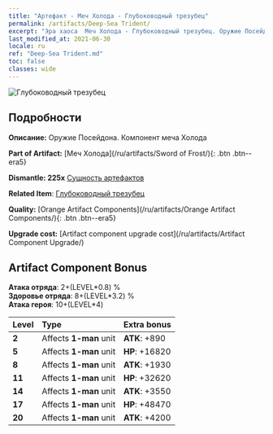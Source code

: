 ```yaml
---
title: "Артефакт - Меч Холода - Глубоководный трезубец"
permalink: /artifacts/Deep-Sea Trident/
excerpt: "Эра хаоса  Меч Холода - Глубоководный трезубец. Оружие Посейдона. Компонент меча Холода"
last_modified_at: 2021-06-30
locale: ru
ref: "Deep-Sea Trident.md"
toc: false
classes: wide
---
```


 ![Глубоководный трезубец](/images/t/artifact_40431.png)



## Подробности

 **Описание:** Оружие Посейдона. Компонент меча Холода

 **Part of Artifact:** [Меч Холода](/ru/artifacts/Sword of Frost/){: .btn .btn--era5}

 **Dismantle: 225x** [Сущность артефактов](/ItemsRU/con_905/)

 **Related Item**: [Глубоководный трезубец](/ItemsRU/art_160/)

 **Quality:** [Orange Artifact Components](/ru/artifacts/Orange Artifact Components/){: .btn .btn--era5}

 **Upgrade cost:** [Artifact component upgrade cost](/ru/artifacts/Artifact Component Upgrade/)

## Artifact Component Bonus

  **Атака отряда**: 2+(LEVEL\*0.8) %<br/>**Здоровье отряда**: 8+(LEVEL\*3.2) %<br/>**Атака героя**: 10+(LEVEL\*4)

  |  Level  | Type |    Extra bonus  | 
  |:--------|:-----|:----------------| 
  | **2** | Affects **1-man** unit | **ATK**: +890 | 
  | **5** | Affects **1-man** unit | **HP**: +16820 | 
  | **8** | Affects **1-man** unit | **ATK**: +1930 | 
  | **11** | Affects **1-man** unit | **HP**: +32620 | 
  | **14** | Affects **1-man** unit | **ATK**: +3550 | 
  | **17** | Affects **1-man** unit | **HP**: +48470 | 
  | **20** | Affects **1-man** unit | **ATK**: +4200 | 
